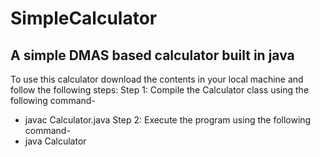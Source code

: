 # SimpleCalculator
A simple DMAS based calculator built in java
-------------------------------------------------------
To use this calculator download the contents in your local machine and follow the following steps:
Step 1: Compile the Calculator class using the following command-  
-  javac Calculator.java
Step 2: Execute the program using the following command-
-  java Calculator
